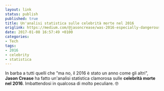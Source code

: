 ```yaml
---
layout: link
status: publish
published: true
title: Un'analisi statistica sulle celebrità morte nel 2016
origlink: https://medium.com/@jasoncrease/was-2016-especially-dangerous-for-celebrities-79d79b9fae02#.iqppztij8
date: 2017-01-08 16:57:49 +0100
categories:
- Tech
tags:
- 2016
- celebrity
- statistica
---
```


In barba a tutti quelli che "ma no, il 2016 è stato un anno come gli altri", **Jason Crease** ha fatto un'analisi statistica clamorosa sulle **celebrità morte nel 2016**. Imbattendosi in qualcosa di molto peculiare. 🤓
